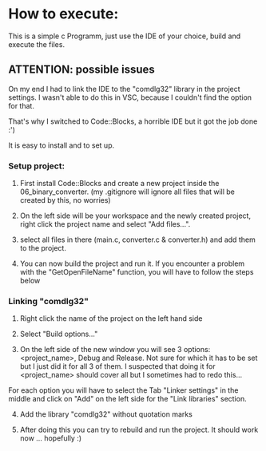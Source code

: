 # How to execute:

This is a simple c Programm, just use the IDE of your choice, build and execute the files.

## ATTENTION: possible issues

On my end I had to link the IDE to the "comdlg32" library in the project settings. I wasn't able to do this in VSC, because I couldn't find the option for that.

That's why I switched to Code::Blocks, a horrible IDE but it got the job done :')

It is easy to install and to set up.

### Setup project:

1) First install Code::Blocks and create a new project inside the 06_binary_converter. (my .gitignore will ignore all files that will be created by this, no worries) 

2) On the left side will be your workspace and the newly created project, right click the project name and select "Add files...".

3) select all files in there (main.c, converter.c & converter.h) and add them to the project.

4) You can now build the project and run it. If you encounter a problem with the "GetOpenFileName" function, you will have to follow the steps below

### Linking "comdlg32"

1) Right click the name of the project on the left hand side

2) Select "Build options..."

3) On the left side of the new window you will see 3 options: <project_name>, Debug and Release. Not sure for which it has to be set but I just did it for all 3 of them. I suspected that doing it for <project_name> should cover all but I sometimes had to redo this…

For each option you will have to select the Tab "Linker settings" in the middle and click on "Add" on the left side for the "Link libraries" section.

4) Add the library "comdlg32" without quotation marks

5) After doing this you can try to rebuild and run the project. It should work now … hopefully :)

